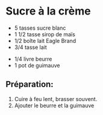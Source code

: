 # Sucre à la crème

- 5 tasses sucre blanc
- 1 1/2 tasse sirop de maïs
- 1/2 boîte lait Eagle Brand
- 3/4 tasse lait

* 1/4 livre beurre
* 1 pot de guimauve
  
## Préparation:

1. Cuire à feu lent, brasser souvent.
2. Ajouter le beurre et la guimauve

